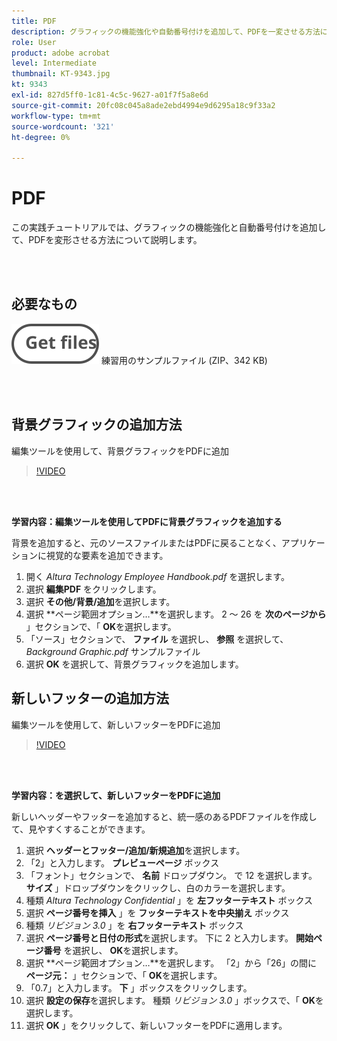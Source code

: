 ```yaml
---
title: PDF
description: グラフィックの機能強化や自動番号付けを追加して、PDFを一変させる方法について説明します
role: User
product: adobe acrobat
level: Intermediate
thumbnail: KT-9343.jpg
kt: 9343
exl-id: 827d5ff0-1c81-4c5c-9627-a01f7f5a8e6d
source-git-commit: 20fc08c045a8ade2ebd4994e9d6295a18c9f33a2
workflow-type: tm+mt
source-wordcount: '321'
ht-degree: 0%

---
```


# PDF

この実践チュートリアルでは、グラフィックの機能強化と自動番号付けを追加して、PDFを変形させる方法について説明します。

<br> 

## 必要なもの

[![ダウンロード](../assets/Getfiles.svg)](../assets/Enhance.zip)
練習用のサンプルファイル (ZIP、342 KB)

<br> 

## 背景グラフィックの追加方法

編集ツールを使用して、背景グラフィックをPDFに追加

>[!VIDEO](https://video.tv.adobe.com/v/338746?hidetitle=true)

<br> 

**学習内容：編集ツールを使用してPDFに背景グラフィックを追加する**

背景を追加すると、元のソースファイルまたはPDFに戻ることなく、アプリケーションに視覚的な要素を追加できます。

1. 開く *Altura Technology Employee Handbook.pdf* を選択します。
1. 選択 **編集PDF** をクリックします。
1. 選択 **その他/背景/追加**&#x200B;を選択します。
1. 選択 **ページ範囲オプション…**を選択します。
2 ～ 26 を **次のページから** 」セクションで、「 **OK**&#x200B;を選択します。
1. 「ソース」セクションで、 **ファイル** を選択し、 **参照** を選択して、 *Background Graphic.pdf* サンプルファイル
1. 選択 **OK** を選択して、背景グラフィックを追加します。

## 新しいフッターの追加方法

編集ツールを使用して、新しいフッターをPDFに追加

>[!VIDEO](https://video.tv.adobe.com/v/338745?hidetitle=true)

<br> 

**学習内容：を選択して、新しいフッターをPDFに追加**

新しいヘッダーやフッターを追加すると、統一感のあるPDFファイルを作成して、見やすくすることができます。

1. 選択 **ヘッダーとフッター/追加/新規追加**&#x200B;を選択します。
1. 「2」と入力します。 **プレビューページ** ボックス
1. 「フォント」セクションで、 **名前** ドロップダウン。
で 12 を選択します。 **サイズ** 」ドロップダウンをクリックし、白のカラーを選択します。
1. 種類 *Altura Technology Confidential* 」を **左フッターテキスト** ボックス
1. 選択 **ページ番号を挿入** 」を **フッターテキストを中央揃え** ボックス
1. 種類 *リビジョン 3.0* 」を **右フッターテキスト** ボックス
1. 選択 **ページ番号と日付の形式**を選択します。
下に 2 と入力します。 **開始ページ番号** を選択し、 **OK**&#x200B;を選択します。
1. 選択 **ページ範囲オプション…**を選択します。
「2」から「26」の間に **ページ元：** 」セクションで、「 **OK**&#x200B;を選択します。
1. 「0.7」と入力します。 **下** 」ボックスをクリックします。
1. 選択 **設定の保存**を選択します。
種類 *リビジョン 3.0* 」ボックスで、「 **OK**&#x200B;を選択します。
1. 選択 **OK** 」をクリックして、新しいフッターをPDFに適用します。

